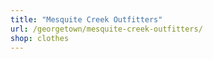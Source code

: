 ```yaml
---
title: "Mesquite Creek Outfitters"
url: /georgetown/mesquite-creek-outfitters/
shop: clothes
---
```

